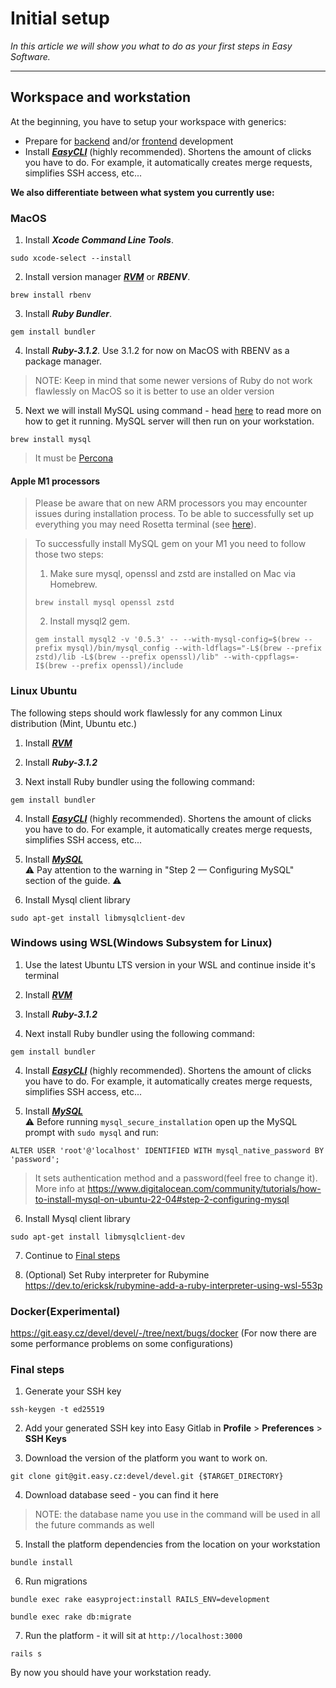 # Initial setup

*In this article we will show you what to do as your first steps in Easy Software.*

---

## Workspace and workstation

At the beginning, you have to setup your workspace with generics:

- Prepare for [backend](https://easysoftware.stoplight.io/docs/developer-portal-devs/docs/Backend_tutorials/BE-First_steps.md) and/or [frontend](https://easysoftware.stoplight.io/docs/developer-portal-devs/docs/Frontend_tutorials/FE-First_steps.md) development
- Install [***EasyCLI***](https://git.easy.cz/internal/easy_cli) (highly recommended). Shortens the amount of clicks you have to do. For example, it automatically creates merge requests, simplifies SSH access, etc...

**We also differentiate between what system you currently use:**

### MacOS

1. Install ***Xcode Command Line Tools***.

```
sudo xcode-select --install
```

2. Install version manager ***[RVM](https://rvm.io/rvm/install)*** or ***RBENV***.

```
brew install rbenv
```

3. Install ***Ruby Bundler***.

```
gem install bundler
```

4. Install ***Ruby-3.1.2***. Use 3.1.2 for now on MacOS with RBENV as a package manager.

> 	NOTE: Keep in mind that some newer versions of Ruby do not work flawlessly on MacOS so it is better to use an older version

5. Next we will install MySQL using command - head [here](https://flaviocopes.com/mysql-how-to-install/) to read more on how to get it running. MySQL server will then run on your workstation.

```
brew install mysql
```

<!-- theme: warning -->
> It must be [Percona](https://www.percona.com/doc/percona-server/8.0/index.html)

#### Apple M1 processors

<!-- theme: info -->
> Please be aware that on new ARM processors you may encounter issues during installation process.
> To be able to successfully set up everything you may need Rosetta terminal (see [here](https://betterprogramming.pub/5-things-i-have-learned-when-using-the-m1-chip-macbook-air-a77f93c50381#5a64)).

<!-- theme: info -->
> To successfully install MySQL gem on your M1 you need to follow those two steps:
>1. Make sure mysql, openssl and zstd are installed on Mac via Homebrew.
> ```
> brew install mysql openssl zstd 
> ```
>2. Install mysql2 gem.
> ```
> gem install mysql2 -v '0.5.3' -- --with-mysql-config=$(brew --prefix mysql)/bin/mysql_config --with-ldflags="-L$(brew --prefix zstd)/lib -L$(brew --prefix openssl)/lib" --with-cppflags=-I$(brew --prefix openssl)/include
>```

### Linux Ubuntu

The following steps should work flawlessly for any common Linux distribution (Mint, Ubuntu etc.)

1. Install [***RVM***](https://rvm.io/rvm/install)

2. Install ***Ruby-3.1.2***

3. Next install Ruby bundler using the following command:

```
gem install bundler
```

4. Install [***EasyCLI***](https://git.easy.cz/internal/easy_cli) (highly recommended). Shortens the amount of clicks you have to do. For example, it automatically creates merge requests, simplifies SSH access, etc...

5. Install [***MySQL***](https://www.digitalocean.com/community/tutorials/how-to-install-mysql-on-ubuntu-22-04) \
   ⚠️ Pay attention to the warning in "Step 2 — Configuring MySQL" section of the guide. ⚠️
6. Install Mysql client library

```
sudo apt-get install libmysqlclient-dev
```

### Windows using WSL(Windows Subsystem for Linux)

1. Use the latest Ubuntu LTS version in your WSL and continue inside it's terminal

2. Install [***RVM***](https://rvm.io/rvm/install)

3. Install ***Ruby-3.1.2***

4. Next install Ruby bundler using the following command:

```
gem install bundler
```

4. Install [***EasyCLI***](https://git.easy.cz/internal/easy_cli) (highly recommended). Shortens the amount of clicks you have to do. For example, it automatically creates merge requests, simplifies SSH access, etc...

5. Install [***MySQL***](https://learn.microsoft.com/en-us/windows/wsl/tutorials/wsl-database#install-mysql) \
   ⚠️ Before running `mysql_secure_installation` open up the MySQL prompt with `sudo mysql` and run:

```
ALTER USER 'root'@'localhost' IDENTIFIED WITH mysql_native_password BY 'password';
```

> It sets authentication method and a password(feel free to change it). More info at https://www.digitalocean.com/community/tutorials/how-to-install-mysql-on-ubuntu-22-04#step-2-configuring-mysql

6. Install Mysql client library

```
sudo apt-get install libmysqlclient-dev
```

7. Continue to [Final steps]()


8. (Optional) Set Ruby interpreter for Rubymine \
   https://dev.to/ericksk/rubymine-add-a-ruby-interpreter-using-wsl-553p

### Docker(Experimental)

https://git.easy.cz/devel/devel/-/tree/next/bugs/docker (For now there are some performance problems on some configurations)

### Final steps

1. Generate your SSH key

```
ssh-keygen -t ed25519
```

2. Add your generated SSH key into Easy Gitlab in **Profile** > **Preferences** > **SSH Keys**

3. Download the version of the platform you want to work on.

```
git clone git@git.easy.cz:devel/devel.git {$TARGET_DIRECTORY}
```

4. Download database seed - you can find it here

> NOTE: the database name you use in the command will be used in all the future commands as well

5. Install the platform dependencies from the location on your workstation

```
bundle install
```

6. Run migrations

```Easy Project
bundle exec rake easyproject:install RAILS_ENV=development
```

```Redmine
bundle exec rake db:migrate
```

7. Run the platform - it will sit at `http://localhost:3000`

```
rails s
```

By now you should have your workstation ready.
